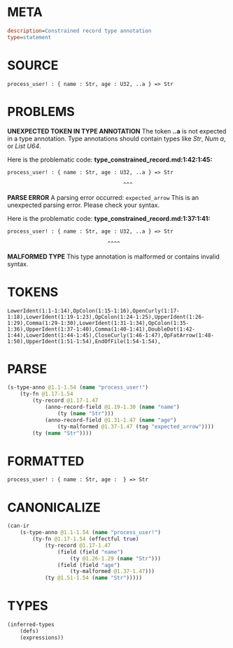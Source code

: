 # META
~~~ini
description=Constrained record type annotation
type=statement
~~~
# SOURCE
~~~roc
process_user! : { name : Str, age : U32, ..a } => Str
~~~
# PROBLEMS
**UNEXPECTED TOKEN IN TYPE ANNOTATION**
The token **..a** is not expected in a type annotation.
Type annotations should contain types like _Str_, _Num a_, or _List U64_.

Here is the problematic code:
**type_constrained_record.md:1:42:1:45:**
```roc
process_user! : { name : Str, age : U32, ..a } => Str
```
                                         ^^^


**PARSE ERROR**
A parsing error occurred: `expected_arrow`
This is an unexpected parsing error. Please check your syntax.

Here is the problematic code:
**type_constrained_record.md:1:37:1:41:**
```roc
process_user! : { name : Str, age : U32, ..a } => Str
```
                                    ^^^^


**MALFORMED TYPE**
This type annotation is malformed or contains invalid syntax.

# TOKENS
~~~zig
LowerIdent(1:1-1:14),OpColon(1:15-1:16),OpenCurly(1:17-1:18),LowerIdent(1:19-1:23),OpColon(1:24-1:25),UpperIdent(1:26-1:29),Comma(1:29-1:30),LowerIdent(1:31-1:34),OpColon(1:35-1:36),UpperIdent(1:37-1:40),Comma(1:40-1:41),DoubleDot(1:42-1:44),LowerIdent(1:44-1:45),CloseCurly(1:46-1:47),OpFatArrow(1:48-1:50),UpperIdent(1:51-1:54),EndOfFile(1:54-1:54),
~~~
# PARSE
~~~clojure
(s-type-anno @1.1-1.54 (name "process_user!")
	(ty-fn @1.17-1.54
		(ty-record @1.17-1.47
			(anno-record-field @1.19-1.30 (name "name")
				(ty (name "Str")))
			(anno-record-field @1.31-1.47 (name "age")
				(ty-malformed @1.37-1.47 (tag "expected_arrow"))))
		(ty (name "Str"))))
~~~
# FORMATTED
~~~roc
process_user! : { name : Str, age :  } => Str
~~~
# CANONICALIZE
~~~clojure
(can-ir
	(s-type-anno @1.1-1.54 (name "process_user!")
		(ty-fn @1.17-1.54 (effectful true)
			(ty-record @1.17-1.47
				(field (field "name")
					(ty @1.26-1.29 (name "Str")))
				(field (field "age")
					(ty-malformed @1.37-1.47)))
			(ty @1.51-1.54 (name "Str")))))
~~~
# TYPES
~~~clojure
(inferred-types
	(defs)
	(expressions))
~~~
